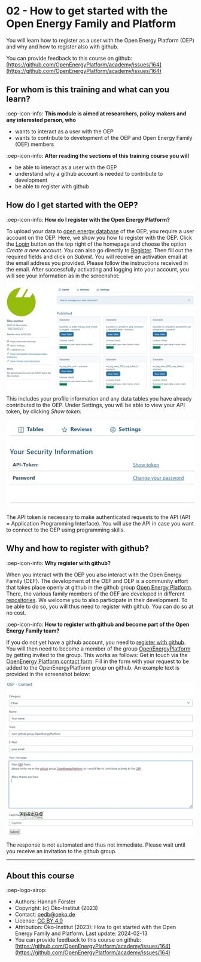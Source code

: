 # 02 - How to get started with the Open Energy Family and Platform

You will learn how to register as a user with the Open Energy Platform (OEP) and why and how to register also with github.

You can provide feedback to this course on github: [https://github.com/OpenEnergyPlatform/academy/issues/164](https://github.com/OpenEnergyPlatform/academy/issues/164)

## For whom is this training and what can you learn?

:oep-icon-info: **This module is aimed at researchers, policy makers and any interested person, who**

- wants to interact as a user with the OEP
- wants to contribute to development of the OEP and Open Energy Family (OEF) members

:oep-icon-info: **After reading the sections of this training course you will**

- be able to interact as a user with the OEP
- understand why a github account is needed to contribute to development
- be able to register with github

## How do I get started with the OEP?

:oep-icon-info: **How do I register with the Open Energy Platform?**

To upload your data to [open energy database](https://openenergy-platform.org/dataedit/schemas) of the OEP, you require  a user account on the OEP. 
Here, we show you how to register with the OEP. Click the [Login](https://openenergy-platform.org/user/login/?next=/) button on the top right of the homepage and choose the option _Create a new account_.
You can also go directly to [Register](https://openenergy-platform.org/user/register). Then fill out the required fields and click on _Submit_. You will receive an activation email at the email address you provided. Please follow the instructions received in the email. After successfully activating and logging into your account, you will see your information as in the screenshot:

![image](../data/img/02_profile-view.JPG)


This includes your profile information and any data tables you have already contributed to the OEP. Under Settings, you will be able to view your API token, by clicking _Show token:_

![image](../data/img/02_profile-api.JPG)

The API token is necessary to make authenticated requests to the API (API = Application Programming Interface). You will use the API in case you want to connect to the OEP using programming skills.

## Why and how to register with github?

:oep-icon-info: **Why register with github?**

When you interact with the OEP you also interact with the Open Energy Family (OEF). The development of the OEF and OEP is a community effort that takes place openly at github in the github group [Open Energy Platform](https://github.com/OpenEnergyPlatform). There, the various family members of the OEF are developed in different [repositories](https://github.com/orgs/OpenEnergyPlatform/repositories). We welcome you to also participate in their development. To be able to do so, you will thus need to register with github. You can do so at no cost.

:oep-icon-info: **How to register with github and become part of the Open Energy Family team?**

If you do not yet have a github account, you need to [register with github](https://github.com/join). You will then need to become a member of the group [OpenEnergyPlatform](https://github.com/OpenEnergyPlatform) by getting invited to the group. This works as follows: Get in touch via the [OpenEnergy Platform contact form](https://openenergy-platform.org/contact). Fill in the form with your request to be added to the OpenEnergyPlatform group on github. An example text is provided in the screenshot below:

![image](../data/img/02_contact.JPG)

The response is not automated and thus not immediate. Please wait until you receive an invitation to the github group.

---

## About this course

:oep-logo-sirop:

- Authors: Hannah Förster
- Copyright: (c) Öko-Institut (2023)
- Contact: oedb@oeko.de
- License: [CC BY 4.0](https://creativecommons.org/licenses/by/4.0/deed.en)
- Attribution: Öko-Institut (2023): How to get started with the Open Energy Family and Platform. Last update: 2024-02-13
- You can provide feedback to this course on github: [https://github.com/OpenEnergyPlatform/academy/issues/164](https://github.com/OpenEnergyPlatform/academy/issues/164)